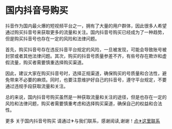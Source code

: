 # 国内抖音号购买

抖音作为国内最火爆的短视频平台之一，拥有了大量的用户群体，因此很多人希望通过购买抖音号来获取更多的流量和关注。国内抖音号购买已经成为了一种趋势，但是购买抖音号也存在一定的风险和法律问题。

首先，购买抖音号存在违反抖音平台规定的风险，一旦被发现，可能会导致账号被封禁或者其他法律问题。其次，购买的抖音号质量参差不齐，有些号存在欺诈和虚假流量，购买者需要慎重选择购买渠道。

因此，建议大家在购买抖音号时，选择正规渠道，确保购买的号质量和合法性，避免带来不必要的麻烦。同时，也要注意维护好自己的抖音号，遵守平台规定，不要通过违规手段获取流量和关注。

总的来说，国内抖音号购买虽然是一种获取流量和关注的途径，但是也存在一定的风险和法律问题，购买者需要慎重考虑和选择购买渠道，确保自己的权益和合法性。

更多 关于国内抖音号购买 请通过✈与我们联系，感谢阅读,谢谢！[点✈这里联系](https://bbd.k02.cc)